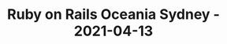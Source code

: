 ---
layout: post
title: Ruby on Rails Oceania Sydney - 2021-04-13
datetime: '2021-04-13 04:00:00 -0400'
name: Ruby on Rails Oceania Sydney
external_url: https://www.meetup.com/Ruby-On-Rails-Oceania-Sydney/events/hlnmbsyccgbrb/
online_event: false
year_month: 2021-04
---